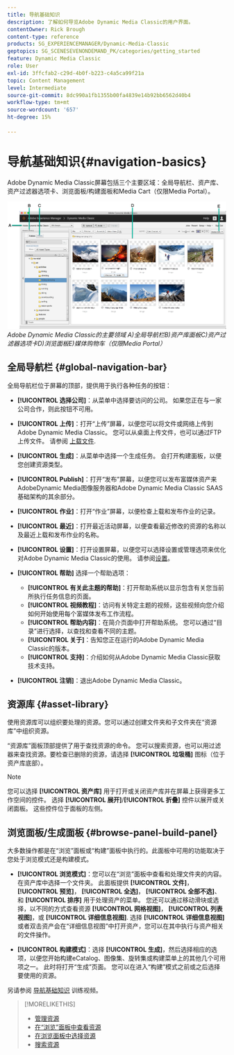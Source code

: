 ```yaml
---
title: 导航基础知识
description: 了解如何导览Adobe Dynamic Media Classic的用户界面。
contentOwner: Rick Brough
content-type: reference
products: SG_EXPERIENCEMANAGER/Dynamic-Media-Classic
geptopics: SG_SCENESEVENONDEMAND_PK/categories/getting_started
feature: Dynamic Media Classic
role: User
exl-id: 3ffcfab2-c29d-4b0f-b223-c4a5ca99f21a
topic: Content Management
level: Intermediate
source-git-commit: 8dc990a1fb1355b00fa4839e14b92bb6562d40b4
workflow-type: tm+mt
source-wordcount: '657'
ht-degree: 15%

---
```


# 导航基础知识{#navigation-basics}

Adobe Dynamic Media Classic屏幕包括三个主要区域：全局导航栏、资产库、资产过滤器选项卡、浏览面板/构建面板和Media Cart（仅限Media Portal）。

![导航基础知识](/help/using/assets/gs_navigation_basics_popup_popup.png)
*Adobe Dynamic Media Classic的主要领域*
*A)全局导航栏B)资产库面板C)资产过滤器选项卡D)浏览面板E)媒体购物车（仅限Media Portal）*

## 全局导航栏 {#global-navigation-bar}

全局导航栏位于屏幕的顶部，提供用于执行各种任务的按钮：

* **[!UICONTROL 选择公司]**：从菜单中选择要访问的公司。 如果您正在与一家公司合作，则此按钮不可用。

* **[!UICONTROL 上传]**：打开“上传”屏幕，以便您可以将文件或网络上传到Adobe Dynamic Media Classic。 您可以从桌面上传文件，也可以通过FTP上传文件。 请参阅 [上载文件](/help/using/uploading-files.md).

* **[!UICONTROL 生成]**：从菜单中选择一个生成任务。 会打开构建面板，以便您创建资源类型。

* **[!UICONTROL Publish]**：打开“发布”屏幕，以便您可以发布富媒体资产来AdobeDynamic Media图像服务器和Adobe Dynamic Media Classic SAAS基础架构的其余部分。

* **[!UICONTROL 作业]**：打开“作业”屏幕，以便检查上载和发布作业的记录。

* **[!UICONTROL 最近]**：打开最近活动屏幕，以便查看最近修改的资源的名称以及最近上载和发布作业的名称。

* **[!UICONTROL 设置]**：打开设置屏幕，以便您可以选择设置或管理选项来优化对Adobe Dynamic Media Classic的使用。 请参阅[设置](/help/using/setup-basics.md)。

* **[!UICONTROL 帮助]** 选择一个帮助选项：

   * **[!UICONTROL 有关此主题的帮助]**：打开帮助系统以显示包含有关您当前所执行任务信息的页面。
   * **[!UICONTROL 视频教程]**：访问有关特定主题的视频，这些视频向您介绍如何开始使用每个富媒体发布工作流程。
   * **[!UICONTROL 帮助内容]**：在简介页面中打开帮助系统。 您可以通过“目录”进行选择，以查找和查看不同的主题。
   * **[!UICONTROL 关于]**：告知您正在运行的Adobe Dynamic Media Classic的版本。
   * **[!UICONTROL 支持]**：介绍如何从Adobe Dynamic Media Classic获取技术支持。

* **[!UICONTROL 注销]**：退出Adobe Dynamic Media Classic。

## 资源库 {#asset-library}

使用资源库可以组织要处理的资源。您可以通过创建文件夹和子文件夹在“资源库”中组织资源。

“资源库”面板顶部提供了用于查找资源的命令。 您可以搜索资源，也可以用过滤器来查找资源。要检查已删除的资源，请选择 **[!UICONTROL 垃圾桶]** 图标（位于资产库底部）。

>[!NOTE]
>
>您可以选择 **[!UICONTROL 资产库]** 用于打开或关闭资产库并在屏幕上获得更多工作空间的控件。 选择 **[!UICONTROL 展开]**/**[!UICONTROL 折叠]** 控件以展开或关闭面板。 这些控件位于面板的左侧。

## 浏览面板/生成面板 {#browse-panel-build-panel}

大多数操作都是在“浏览”面板或“构建”面板中执行的。此面板中可用的功能取决于您处于浏览模式还是构建模式。

* **[!UICONTROL 浏览模式]**：您可以在“浏览”面板中查看和处理文件夹的内容。 在资产库中选择一个文件夹。 此面板提供 **[!UICONTROL 文件]**， **[!UICONTROL 预览]**， **[!UICONTROL 全选]**， **[!UICONTROL 全部不选]**、和 **[!UICONTROL 排序]** 用于处理资产的菜单。 您还可以通过移动滑块或选择，以不同的方式查看资源 **[!UICONTROL 网格视图]**， **[!UICONTROL 列表视图]**，或 **[!UICONTROL 详细信息视图]**. 选择 **[!UICONTROL 详细信息视图]** 或者双击资产会在“详细信息视图”中打开资产，您可以在其中执行与资产相关的文件操作。

* **[!UICONTROL 构建模式]**：选择 **[!UICONTROL 生成]**，然后选择相应的选项，以便您开始构建eCatalog、图像集、旋转集或构建菜单上的其他几个可用项之一。 此时将打开“生成”页面。 您可以在进入“构建”模式之前或之后选择要使用的资源。

另请参阅 [导航基础知识](https://s7d5.scene7.com/s7viewers/html5/VideoViewer.html?videoserverurl=https://s7d5.scene7.com/is/content/&amp;emailurl=https://s7d5.scene7.com/s7/emailFriend&amp;serverUrl=https://s7d5.scene7.com/is/image/&amp;config=Scene7SharedAssets/Universal_HTML5_Video&amp;contenturl=https://s7d5.scene7.com/skins/&amp;asset=S7tutorials/571_Navigation%20Basics_converted%20renamed_Getting%20Started-AVS) 训练视频。

>[!MORELIKETHIS]
>
>* [管理资源](about-managing-assets.md)
>* [在“浏览”面板中查看资源](viewing-assets-browse-panel.md#viewing_assets_in_the_browse_panel)
>* [在浏览面板中选择资源](selecting-assets-browse-panel.md#selecting_assets_in_the_browse_panel)
>* [搜索资源](searching-assets.md#searching_assets)
